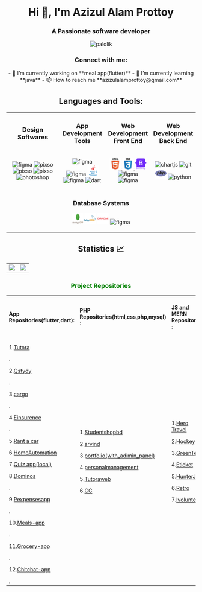 <h1 align="center">Hi 👋, I'm Azizul Alam Prottoy</h1>
<h3 align="center">A Passionate software developer</h3>
<p  align="center"> <img src="https://komarev.com/ghpvc/?username=palolik&label=Profile%30views&color=0e75b6&style=flat" alt="palolik" /> </p>
<h3 align="center">Connect with me:</h3>
<p align="center"> 
- 🔭 I’m currently working on **meal app(flutter)**
- 🌱 I’m currently learning **java**
- 📫 How to reach me **azizulalamprottoy@gmail.com**
</p>
<h2 align="center">Languages and Tools:</h2>
<table align="center"  width="100%">    
<tr>
    <td><h3 align="center">Design Softwares</h3></td>
    <td><h3 align="center">App Development Tools</h3></td>
    <td><h3 align="center">Web Development Front End</h3></td>
    <td><h3 align="center">Web Development Back End</h3></td>
</tr>
<tr>
<td>
    <p align="center">
    <a><img src="https://www.vectorlogo.zone/logos/figma/figma-icon.svg" alt="figma" width="30" height="30" /></a>
    <a><img src="https://cms.pixso.net/images/download/px-logo.png" alt="pixso" width="30" height="30" /></a>
    <a><img src="https://www.vectorlogo.zone/logos/adobe_illustrator/adobe_illustrator-icon.svg" alt="pixso" width="30" height="30" /></a>
    <a><img src="https://seeklogo.com/images/A/adobe-xd-logo-64364E3A24-seeklogo.com.png" alt="pixso" width="30" height="30" /></a>
    <a><img src="https://cdn-icons-png.flaticon.com/512/5436/5436972.png" alt="photoshop" width="30" height="30" /></a> 
</p>
</td>
    <td><p align="center">
    <a><img src="https://static-00.iconduck.com/assets.00/android-studio-icon-486x512-zp9um7zl.png" alt="figma" width="30" height="30" /> </a>
    <a><img src="https://cdn.worldvectorlogo.com/logos/arduino-1.svg" alt="figma" width="30" height="30" /> </a>
    <a ><img src="https://raw.githubusercontent.com/devicons/devicon/master/icons/java/java-original.svg" alt="java" width="30" height="30" /> </a>
    <a><img src="https://www.vectorlogo.zone/logos/flutterio/flutterio-icon.svg" alt="figma" width="30" height="30" /> </a>
    <a><img src="https://www.vectorlogo.zone/logos/dartlang/dartlang-icon.svg" alt="dart" width="30" height="30" /> </a> 
</p>
</td>
<td>
    <p align="center">
    <a href="https://www.w3.org/html/" target="_blank" rel="noreferrer"> <img src="https://raw.githubusercontent.com/devicons/devicon/master/icons/html5/html5-original-wordmark.svg" alt="html5" width="30" height="30" /> </a>
    <a href="https://www.w3schools.com/css/" target="_blank" rel="noreferrer"> <img src="https://raw.githubusercontent.com/devicons/devicon/master/icons/css3/css3-original-wordmark.svg" alt="css3" width="30" height="30" /> </a>
    <a href="https://getbootstrap.com" target="_blank" rel="noreferrer"> <img src="https://raw.githubusercontent.com/devicons/devicon/master/icons/bootstrap/bootstrap-plain-wordmark.svg" alt="bootstrap" width="30" height="30" /> </a>
    <a><img src="https://files.raycast.com/nwt9ncojkvwmjfkaada8upafvpnu" alt="figma" width="30" height="30" /> </a>
    <a><img src="https://avatars.githubusercontent.com/u/76870092?s=280&v=4" alt="figma" width="30" height="30" /> </a>
</p>
</td>
<td>
    <p align="center">
    <a> <img src="https://www.chartjs.org/media/logo-title.svg" alt="chartjs" width="30" height="30" /> </a>
    <a> <img src="https://www.vectorlogo.zone/logos/git-scm/git-scm-icon.svg" alt="git" width="30" height="30" /> </a> 
    <a> <img src="https://raw.githubusercontent.com/devicons/devicon/master/icons/php/php-original.svg" alt="php" width="30" height="30" /> </a> 
   <a><img src="https://www.vhv.rs/dpng/f/456-4562295_library-of-javascript-icon-graphic-freeuse-png-files.png" alt="python" width="30" height="30" /> </a> 
</p>
</td></tr>
<tr ><td colspan="4"  width="100%">
<h3 align="center">Database Systems</h3>
<p   align="center">
<a > <img  src="https://raw.githubusercontent.com/devicons/devicon/master/icons/mongodb/mongodb-original-wordmark.svg"alt="mongodb" width="30" height="30" /> </a> 
<a > <img src="https://raw.githubusercontent.com/devicons/devicon/master/icons/mysql/mysql-original-wordmark.svg" alt="mysql" width="30" height="30" /> </a> 
<a > <img src="https://raw.githubusercontent.com/devicons/devicon/master/icons/oracle/oracle-original.svg" alt="oracle" width="30" height="30" /> </a> 
<a><img src="https://www.vectorlogo.zone/logos/firebase/firebase-icon.svg" alt="figma" width="30" height="30" /> </a>
</p>
</td></tr>
</table>
    <h2 align="center" >Statistics 📈 </h2>
    <table>
    <tr>
        <td><img  src="https://github-readme-stats.vercel.app/api?username=palolik&show_icons=true&theme=tokyonight" /></td>
        <td><img  src="https://github-readme-streak-stats.herokuapp.com/?user=palolik&show_icons=true&theme=tokyonight" /></td>
    </tr>
    </table>
    <h3 align="center" style="color: green;">Project Repositories</h3>
    <table align="center"  width="100%">
    <tr><td><h4>App Repositories(flutter,dart):</h4></td><td><h4>PHP Repositories(html,css,php,mysql) :</h4></td><td>    <h4>JS and MERN Repositories :</h4></td></tr>
    <tr><td>
    <p>1.<a href="https://github.com/palolik/tutora-app.git" >Tutora</a></p>.
    <p>2.<a href="https://github.com/palolik/qstudy--app.git" >Qstydy</a></p>.
    <p>3.<a href="https://github.com/palolik/cargo-app.git" >cargo</a></p>.
    <p>4.<a href="https://github.com/palolik/Einsurenceapp.git" >Einsurence</a></p>.
    <p>5.<a href="https://github.com/palolik/rentacar-app.git" >Rant a car</a></p>
    <p>6.<a href="https://github.com/palolik/homeautomation.git" >HomeAutomation</a></p>
    <p>7.<a href="https://github.com/palolik/quizapp.git">Quiz app(local)</a></p>
    <p>8.<a href="https://github.com/palolik/domino.git">Dominos</a></p>.
    <p>9.<a href="https://github.com/palolik/Pexpenseapp.git">Pexpensesapp</a></p>.
    <p>10.<a href="https://github.com/palolik/restaurantapp.git">Meals-app</a></p>.
    <p>11.<a href="https://github.com/palolik/grocery_app.git">Grocery-app</a></p>.
    <p>12.<a href="https://github.com/palolik/chitchatapp.git">Chitchat-app</a></p>.
    </td><td>
    <p>1.<a href="" >Studentshopbd</a></p>
    <p>2.<a href="" >arvind</a></p>
    <p>3.<a href="" >portfolio(with_adimin_panel)</a></p>
    <p>4.<a href="" >personalmanagement</a></p>
    <p>5.<a href="" >Tutoraweb</a></p>
    <p>6.<a href="" >CC</a></p><p></p>
    </td><td>
    <p>1.<a href="https://github.com/palolik/travelwebsite">Hero Travel</a></p>
    <p>2.<a href="https://github.com/palolik/hockey" >Hockey</a></p>
    <p>3.<a href="https://github.com/palolik/green-tea" >GreenTea</a></p>
    <p>4.<a href="https://github.com/palolik/eTicket" >Eticket</a></p>
    <p>5.<a href="https://github.com/palolik/hunterjs" >HunterJs</a></p>
    <p>6.<a href="https://github.com/palolik/Retro">Retro</a></p>
    <p>7.<a href="https://github.com/palolik/IVolunteer">Ivolunteer</a></p>
    </td></tr></table>
